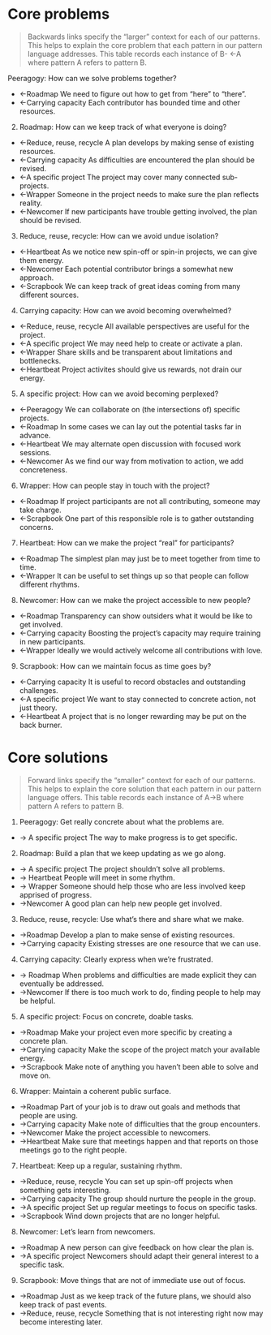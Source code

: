 # Core problems

> Backwards links specify the “larger” context for each of our patterns. This helps to explain the core problem that each pattern in our pattern language addresses. This table records each instance of B- ←A where pattern A refers to pattern B.

Peeragogy: How can we solve problems together?

- ←Roadmap We need to figure out how to get from “here” to “there”.
- ←Carrying capacity Each contributor has bounded time and other resources.

2. Roadmap: How can we keep track of what everyone is doing?

- ←Reduce, reuse, recycle A plan develops by making sense of existing resources.
- ←Carrying capacity As difficulties are encountered the plan should be revised.
- ←A specific project The project may cover many connected sub-projects.
- ←Wrapper Someone in the project needs to make sure the plan reflects reality.
- ←Newcomer If new participants have trouble getting involved, the plan should be revised.

3. Reduce, reuse, recycle: How can we avoid undue isolation?

- ←Heartbeat As we notice new spin-off or spin-in projects, we can give them energy.
- ←Newcomer Each potential contributor brings a somewhat new approach.
- ←Scrapbook We can keep track of great ideas coming from many different sources.

4. Carrying capacity: How can we avoid becoming overwhelmed?

- ←Reduce, reuse, recycle All available perspectives are useful for the project.
- ←A specific project We may need help to create or activate a plan.
- ←Wrapper Share skills and be transparent about limitations and bottlenecks.
- ←Heartbeat Project activites should give us rewards, not drain our energy.

5. A specific project: How can we avoid becoming perplexed?

- ←Peeragogy We can collaborate on (the intersections of) specific projects.
- ←Roadmap In some cases we can lay out the potential tasks far in advance.
- ←Heartbeat We may alternate open discussion with focused work sessions.
- ←Newcomer As we find our way from motivation to action, we add concreteness.

6. Wrapper: How can people stay in touch with the project?

- ←Roadmap If project participants are not all contributing, someone may take charge.
- ←Scrapbook One part of this responsible role is to gather outstanding concerns.

7. Heartbeat: How can we make the project “real” for participants?

- ←Roadmap The simplest plan may just be to meet together from time to time.
- ←Wrapper It can be useful to set things up so that people can follow different
rhythms.

8. Newcomer: How can we make the project accessible to new people?

- ←Roadmap Transparency can show outsiders what it would be like to get involved.
- ←Carrying capacity Boosting the project’s capacity may require training in new participants.
- ←Wrapper Ideally we would actively welcome all contributions with love.

9. Scrapbook: How can we maintain focus as time goes by?

- ←Carrying capacity It is useful to record obstacles and outstanding challenges.
- ←A specific project We want to stay connected to concrete action, not just theory.
- ←Heartbeat A project that is no longer rewarding may be put on the back burner.

# Core solutions

> Forward links specify the “smaller” context for each of our patterns. This helps to explain the core solution that each pattern in our pattern language offers. This table records each instance of A→B where pattern A refers to pattern B.

1. Peeragogy: Get really concrete about what the problems are.

- → A specific project The way to make progress is to get specific.

2. Roadmap: Build a plan that we keep updating as we go along.

- → A specific project The project shouldn’t solve all problems.
- → Heartbeat People will meet in some rhythm.
- → Wrapper Someone should help those who are less involved keep apprised of progress.
- →Newcomer A good plan can help new people get involved.

3. Reduce, reuse, recycle: Use what’s there and share what we make.

- →Roadmap Develop a plan to make sense of existing resources.
- →Carrying capacity Existing stresses are one resource that we can use.

4. Carrying capacity: Clearly express when we’re frustrated.

- → Roadmap When problems and difficulties are made explicit they can eventually be
addressed.
- →Newcomer If there is too much work to do, finding people to help may be helpful.

5. A specific project: Focus on concrete, doable tasks.
- →Roadmap Make your project even more specific by creating a concrete plan.
- →Carrying capacity Make the scope of the project match your available energy.
- →Scrapbook Make note of anything you haven’t been able to solve and move on.

6. Wrapper: Maintain a coherent public surface.

- →Roadmap Part of your job is to draw out goals and methods that people are using.
- →Carrying capacity Make note of difficulties that the group encounters.
- →Newcomer Make the project accessible to newcomers.
- →Heartbeat Make sure that meetings happen and that reports on those meetings go to the right people.

7. Heartbeat: Keep up a regular, sustaining rhythm.

- →Reduce, reuse, recycle You can set up spin-off projects when something gets
interesting.
- →Carrying capacity The group should nurture the people in the group.
- →A specific project Set up regular meetings to focus on specific tasks.
- →Scrapbook Wind down projects that are no longer helpful.

8. Newcomer: Let’s learn from newcomers.

- →Roadmap A new person can give feedback on how clear the plan is.
- →A specific project Newcomers should adapt their general interest to a specific
task.

9. Scrapbook: Move things that are not of immediate use out of focus.

- →Roadmap Just as we keep track of the future plans, we should also keep track of
past events.
- →Reduce, reuse, recycle Something that is not interesting right now may become
interesting later.
